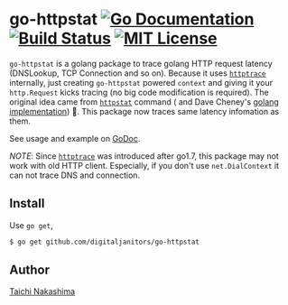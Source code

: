 # go-httpstat [![Go Documentation](http://img.shields.io/badge/go-documentation-blue.svg?style=flat-square)][godocs] [![Build Status](http://img.shields.io/travis/tcnksm/go-httpstat.svg?style=flat-square)][travis] [![MIT License](http://img.shields.io/badge/license-MIT-blue.svg?style=flat-square)][license] 

[godocs]: http://godoc.org/github.com/digitaljanitors/go-httpstat
[travis]: https://travis-ci.org/tcnksm/go-httpstat
[license]: /LICENSE

`go-httpstat` is a golang package to trace golang HTTP request latency (DNSLookup, TCP Connection and so on). Because it uses [`httptrace`](https://golang.org/pkg/net/http/httptrace/) internally, just creating `go-httpstat` powered `context` and giving it your `http.Request` kicks tracing (no big code modification is required). The original idea came from [`httpstat`](https://github.com/reorx/httpstat) command ( and Dave Cheney's [golang implementation](https://github.com/davecheney/httpstat)) 👏. This package now traces same latency infomation as them.

See usage and example on [GoDoc][godocs]. 

*NOTE*: Since [`httptrace`](https://golang.org/pkg/net/http/httptrace/) was introduced after go1.7, this package may not work with old HTTP client. Especially, if you don't use `net.DialContext` it can not trace DNS and connection. 

## Install 

Use `go get`,

```bash
$ go get github.com/digitaljanitors/go-httpstat
```

## Author

[Taichi Nakashima](https://github.com/tcnksm)
